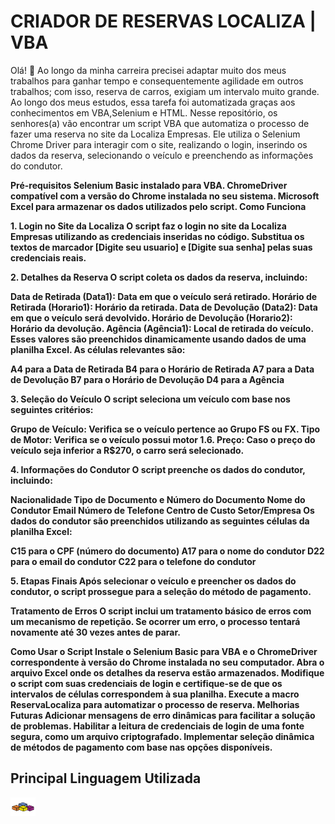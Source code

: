 <h1><b>CRIADOR DE RESERVAS LOCALIZA | VBA</b></h1>

Olá! 👋
Ao longo da minha carreira precisei adaptar muito dos meus trabalhos para ganhar tempo e consequentemente agilidade em outros trabalhos; com isso, reserva de carros, exigiam
um intervalo muito grande. Ao longo dos meus estudos, essa tarefa foi automatizada graças aos conhecimentos em VBA,Selenium e HTML.
Nesse repositório, os senhores(a) vão encontrar um script VBA que automatiza o processo de fazer uma reserva no site da Localiza Empresas. 
Ele utiliza o Selenium Chrome Driver para interagir com o site, realizando o login, inserindo os dados da reserva, selecionando o veículo e preenchendo as informações do condutor.

<b>Pré-requisitos<b>
Selenium Basic instalado para VBA.
ChromeDriver compatível com a versão do Chrome instalada no seu sistema.
Microsoft Excel para armazenar os dados utilizados pelo script.
Como Funciona

<b>1. Login no Site da Localiza<b>
O script faz o login no site da Localiza Empresas utilizando as credenciais inseridas no código. Substitua os textos de marcador [Digite seu usuario] e [Digite sua senha] pelas suas credenciais reais.

<b>2. Detalhes da Reserva<b>
O script coleta os dados da reserva, incluindo:

<b>Data de Retirada (Data1):<b> Data em que o veículo será retirado.
<b>Horário de Retirada (Horario1):<b> Horário da retirada.
<b>Data de Devolução (Data2):<b> Data em que o veículo será devolvido.
<b>Horário de Devolução (Horario2):<b> Horário da devolução.
<b>Agência (Agência1):<b> Local de retirada do veículo.
Esses valores são preenchidos dinamicamente usando dados de uma planilha Excel. As células relevantes são:

A4 para a Data de Retirada
B4 para o Horário de Retirada
A7 para a Data de Devolução
B7 para o Horário de Devolução
D4 para a Agência

<b>3. Seleção do Veículo<b>
O script seleciona um veículo com base nos seguintes critérios:

Grupo de Veículo: Verifica se o veículo pertence ao Grupo FS ou FX.
Tipo de Motor: Verifica se o veículo possui motor 1.6.
Preço: Caso o preço do veículo seja inferior a R$270, o carro será selecionado.

<b>4. Informações do Condutor<b>
O script preenche os dados do condutor, incluindo:

Nacionalidade
Tipo de Documento e Número do Documento
Nome do Condutor
Email
Número de Telefone
Centro de Custo
Setor/Empresa
Os dados do condutor são preenchidos utilizando as seguintes células da planilha Excel:

C15 para o CPF (número do documento)
A17 para o nome do condutor
D22 para o email do condutor
C22 para o telefone do condutor

<b>5. Etapas Finais<b>
Após selecionar o veículo e preencher os dados do condutor, o script prossegue para a seleção do método de pagamento.

Tratamento de Erros
O script inclui um tratamento básico de erros com um mecanismo de repetição. Se ocorrer um erro, o processo tentará novamente até 30 vezes antes de parar.

Como Usar o Script
Instale o Selenium Basic para VBA e o ChromeDriver correspondente à versão do Chrome instalada no seu computador.
Abra o arquivo Excel onde os detalhes da reserva estão armazenados.
Modifique o script com suas credenciais de login e certifique-se de que os intervalos de células correspondem à sua planilha.
Execute a macro ReservaLocaliza para automatizar o processo de reserva.
Melhorias Futuras
Adicionar mensagens de erro dinâmicas para facilitar a solução de problemas.
Habilitar a leitura de credenciais de login de uma fonte segura, como um arquivo criptografado.
Implementar seleção dinâmica de métodos de pagamento com base nas opções disponíveis.

## Principal Linguagem Utilizada
<img align="center" alt="Will-VBA" height="30" width="40" src="https://raw.githubusercontent.com/vscode-icons/vscode-icons/master/icons/file_type_vba.svg">
